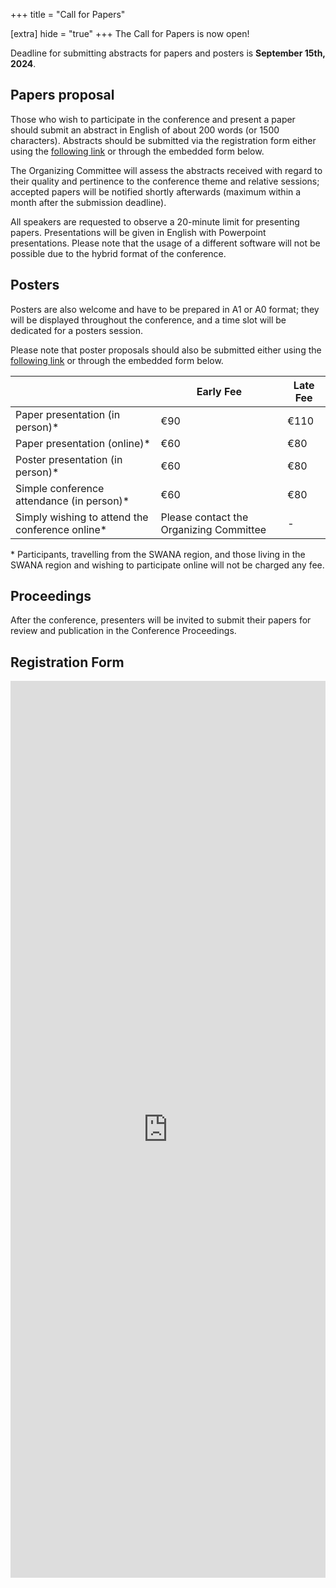 +++
title = "Call for Papers"

[extra]
hide = "true"
+++
The Call for Papers is now open!  

Deadline for submitting abstracts for papers and posters is **September 15th, 2024**. 

## **Papers proposal**

Those who wish to participate in the conference and present a paper should submit an abstract in English of about 200 words (or 1500 characters). Abstracts should be submitted via the registration form either using the [following link](https://forms.gle/vEf5MszSzWbKczyeA) or through the embedded form below.

The Organizing Committee will assess the abstracts received with regard to their quality and pertinence to the conference theme and relative sessions; accepted papers will be notified shortly afterwards (maximum within a month after the submission deadline).

All speakers are requested to observe a 20-minute limit for presenting papers. Presentations will be given in English with Powerpoint presentations. Please note that the usage of a different software will not be possible due to the hybrid format of the conference.

## **Posters**

Posters are also welcome and have to be prepared in A1 or A0 format; they will be displayed throughout the conference, and a time slot will be dedicated for a posters session.

Please note that poster proposals should also be submitted [](https://forms.gle/vEf5MszSzWbKczyeA)either using the [following link](https://forms.gle/vEf5MszSzWbKczyeA) or through the embedded form below.

|                                                 | Early Fee                               | Late Fee |
| ----------------------------------------------- | --------------------------------------- | -------- |
| Paper presentation (in person)*                 | €90                                     | €110     |
| Paper presentation (online)*                    | €60                                     | €80      |
| Poster presentation (in person)*                | €60                                     | €80      |
| Simple conference attendance (in person)*       | €60                                     | €80      |
| Simply wishing to attend the conference online* | Please contact the Organizing Committee | \-       |

\* Participants, travelling from the SWANA region, and those living in the SWANA region and wishing to participate online will not be charged any fee.

## **Proceedings**

After the conference, presenters will be invited to submit their papers for review and publication in the Conference Proceedings.



## **Registration Form**

<iframe src="https://docs.google.com/forms/d/e/1FAIpQLSfjr9WrNGA-nGikMr24m6pSWdc1SLNyisJ6p440yPtSCabhrQ/viewform?embedded=true" width="100%" height="1435" frameborder="0" marginheight="0" marginwidth="0">Caricamento…</iframe>
